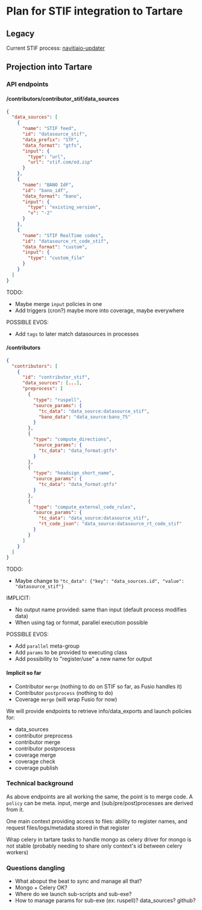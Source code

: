 # Plan for STIF integration to Tartare

## Legacy
Current STIF process:
[navitiaio-updater](https://github.com/CanalTP/navitiaio-updater/blob/master/fr-idf_sim.png)

## Projection into Tartare

### API endpoints

#### /contributors/contributor_stif/data_sources

```json
{
  "data_sources": [
    {
      "name": "STIF feed",
      "id": "datasource_stif",
      "data_prefix": "STF",
      "data_format": "gtfs",
      "input": {
        "type": "url",
        "url": "stif.com/od.zip"
      }
    },
    {
      "name": "BANO IdF",
      "id": "bano_idf",
      "data_format": "bano",
      "input": {
        "type": "existing_version",
        "v": "-2"
      }
    },
    {
      "name": "STIF RealTime codes",
      "id": "datasource_rt_code_stif",
      "data_format": "custom",
      "input": {
        "type": "custom_file"
      }
    }
  ]
}
```

TODO:
* Maybe merge `input` policies in one
* Add triggers (cron?) maybe more into coverage, maybe everywhere

POSSIBLE EVOS:
* Add `tags` to later match datasources in processes



#### /contributors

```json
{
  "contributors": [
    {
      "id": "contributor_stif",
      "data_sources": [...],
      "preprocess": [
        {
          "type": "ruspell",
          "source_params": {
            "tc_data": "data_source:datasource_stif",
            "bano_data": "data_source:bano_75"
          }
        },
        {
          "type": "compute_directions",
          "source_params": {
            "tc_data": "data_format:gtfs"
          }
        },
        {
          "type": "headsign_short_name",
          "source_params": {
            "tc_data": "data_format:gtfs"
          }
        },
        {
          "type": "compute_external_code_rules",
          "source_params": {
            "tc_data": "data_source:datasource_stif",
            "rt_code_json": "data_source:datasource_rt_code_stif"
          }
        }
      ]
    }
  ]
}
```

TODO:
* Maybe change to `"tc_data": {"key": "data_sources.id", "value": "datasource_stif"}`

IMPLICIT:
* No output name provided: same than input (default process modifies data)
* When using tag or format, parallel execution possible

POSSIBLE EVOS:
* Add `parallel` meta-group
* Add `params` to be provided to executing class
* Add possibility to "register/use" a new name for output


#### Implicit so far

* Contributor `merge` (nothing to do on STIF so far, as Fusio handles it)
* Contributor `postprocess` (nothing to do)
* Coverage `merge` (will wrap Fusio for now)

We will provide endpoints to retrieve info/data_exports and launch policies for:
* data_sources
* contributor preprocess
* contributor merge
* contributor postprocess
* coverage merge
* coverage check
* coverage publish


### Technical background

As above endpoints are all working the same, the point is to merge code.
A `policy` can be meta. input, merge and (sub/pre/post)processes are derived from it.

One main context providing access to files:
ability to register names, and request files/logs/metadata stored in that register

Wrap celery in tartare tasks to handle mongo as celery driver for mongo is not stable (probably needing to share only context's id between celery workers)


### Questions dangling

* What aboput the beat to sync and manage all that?
* Mongo + Celery OK?
* Where do we launch sub-scripts and sub-exe?
* How to manage params for sub-exe (ex: ruspell)? data_sources? github?
